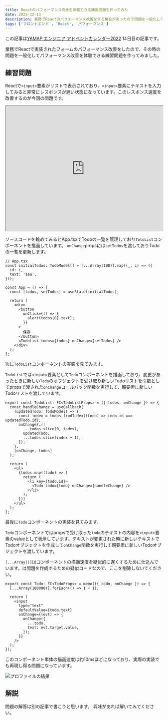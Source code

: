 ```yaml
---
title: Reactのパフォーマンス改善を体験できる練習問題を作ってみた
date: 2022-12-13
description: 業務でReactのパフォーマンス改善をする機会があったので問題を一般化して練習問題を作ってみました
tags: ['フロントエンド', 'React', 'パフォーマンス']
---
```


この記事は[YAMAP エンジニア アドベントカレンダー2022](https://qiita.com/advent-calendar/2022/yamap-engineers) 14日目の記事です。

業務でReactで実装されたフォームのパフォーマンス改善をしたので、その時の問題を一般化してパフォーマンス改善を体験できる練習問題を作ってみました。

## 練習問題
Reactで`<input>`要素がリストで表示されており、`<input>`要素にテキストを入力してみると非常にレスポンスが遅い状態になっています。このレスポンス速度を改善するのが今回の問題です。

<iframe src="https://stackblitz.com/edit/react-ts-evcw6y?embed=1&file=src/App.tsx" style="width: 100%; height: 400px"></iframe>

ソースコードを眺めてみるとApp.tsxでTodoの一覧を管理しており`TotoList`コンポーネントを描画しています。
`onChange`propsには`setTodos`を渡しておりTodoの一覧を更新します。

```tsx
// App.tsx
const initialTodos: TodoModel[] = [...Array(100)].map((_, i) => ({
  id: i,
  text: 'aaa',
}));

const App = () => {
  const [todos, setTodos] = useState(initialTodos);

  return (
    <div>
      <button
        onClick={() => {
          alert(todos[0].text);
        }}
      >
        保存
      </button>
      <TodoList todos={todos} onChange={setTodos} />
    </div>
  );
};
```

次に`TodoList`コンポーネントの実装を見てみます。

`TodoList`では`<input>`要素として`Todo`コンポーネントを描画しており、変更があったときに新しい`Todo`のオブジェクトを受け取り新しいTodoリストを引数としてpropsで渡された`onChange`コールバック関数を実行して、親要素に新しいTodoリストを渡しています。

```tsx
export const TodoList: FC<TodoListProps> = ({ todos, onChange }) => {
  const handleChange = useCallback(
    (updatedTodo: TodoModel) => {
      const index = todos.findIndex((todo) => todo.id === updatedTodo.id);
      onChange?.([
        ...todos.slice(0, index),
        updatedTodo,
        ...todos.slice(index + 1),
      ]);
    },
    [onChange, todos]
  );

  return (
    <ul>
      {todos.map((todo) => {
        return (
          <li key={todo.id}>
            <Todo todo={todo} onChange={handleChange} />
          </li>
        );
      })}
    </ul>
  );
};
```

最後に`Todo`コンポーネントの実装を見てみます。

`Todo`コンポーネントではpropsで受け取った`todo`のテキストの内容を`<input>`要素のvalueとして表示しています。テキストが変更された時に新しいテキストでTodoオブジェクトを作成して`onChange`関数を実行して親要素に新しいTodoオブジェクトを渡しています。

`[...Array()]`はコンポーネントの描画速度を疑似的に遅くするために仕込んでいます。は問題を作成するための疑似コードなので、ここを削除しないでください。

```tsx
export const Todo: FC<TodoProps> = memo(({ todo, onChange }) => {
  [...Array(100000)].forEach(() => 1 + 1);

  return (
    <input
      type="text"
      defaultValue={todo.text}
      onChange={(evt) => {
        onChange({
          ...todo,
          text: evt.target.value,
        });
      }}
    />
  );
});
```

このコンポーネント単体の描画速度は約10msほどになっており、実際の実装でも再現し得る問題になっています。

![プロファイルの結果](/images/posts/react-performance-question/profile.png)

## 解説
問題の解答は別の記事で書こうと思います。
興味があれば解いてみてください。
